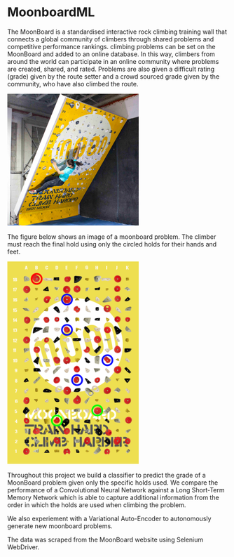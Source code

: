 # MoonboardML
The MoonBoard is a standardised interactive rock climbing training wall that connects a global community of climbers through shared problems and competitive performance rankings. climbing problems can be set on the MoonBoard and added to an online database. In this way, climbers from around the world can participate in an online community where problems are created, shared, and rated. Problems are also given a difficult rating (grade) given by the route setter and a crowd sourced grade given by the community, who have also climbed the route.

<img src="moonboard.jpg" alt="a moonboard" width="300"/>

The figure below shows an image of a moonboard problem. The climber must reach the final hold using only the circled holds for their hands and feet.

<img src="moonboardproblem.png" alt="a moonboard problem" width="300"/>

Throughout this project we build a classifier to predict the grade of a MoonBoard problem given only the specific holds used. We compare the performance of a Convolutional Neural Network against a Long Short-Term Memory Network which is able to capture additional information from the order in which the holds are used when climbing the problem. 

We also experiement with a Variational Auto-Encoder to autonomously generate new moonboard problems.

The data was scraped from the MoonBoard website using Selenium WebDriver.
